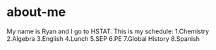 # about-me

My name is Ryan and I go to HSTAT.
This is my schedule:
1.Chemistry
2.Algebra
3.English
4.Lunch
5.SEP
6.PE
7.Global History
8.Spanish